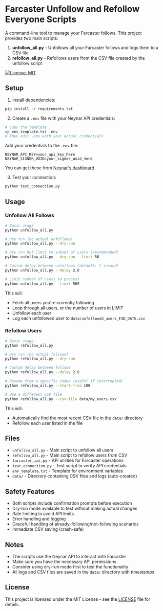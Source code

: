# Farcaster Unfollow and Refollow Everyone Scripts

A command-line tool to manage your Farcaster follows. This project provides two main scripts:

1. **unfollow_all.py** - Unfollows all your Farcaster follows and logs them to a CSV file
2. **refollow_all.py** - Refollows users from the CSV file created by the unfollow script

[![License: MIT](https://img.shields.io/badge/License-MIT-yellow.svg)](https://opensource.org/licenses/MIT)

## Setup

1. Install dependencies:

```bash
pip install -r requirements.txt
```

2. Create a `.env` file with your Neynar API credentials:

```bash
# Copy the template
cp env_template.txt .env
# Then edit .env with your actual credentials
```

Add your credentials to the `.env` file:

```
NEYNAR_API_KEY=your_api_key_here
NEYNAR_SIGNER_UUID=your_signer_uuid_here
```

You can get these from [Neynar's dashboard](https://neynar.com/).

3. Test your connection:

```bash
python test_connection.py
```

## Usage

### Unfollow All Follows

```bash
# Basic usage
python unfollow_all.py

# Dry run (no actual unfollows)
python unfollow_all.py --dry-run

# Dry run but limit to subset of users (recommended)
python unfollow_all.py --dry-run --limit 50

# Custom delay between unfollows (default: 1 second)
python unfollow_all.py --delay 2.0

# Limit number of users to process
python unfollow_all.py --limit 500
```

This will:

- Fetch all users you're currently following
- Loop through all users, or the number of users in LIMIT
- Unfollow each user
- Log each unfollowed user to `data/unfollowed_users_FID_DATE.csv`

### Refollow Users

```bash
# Basic usage
python refollow_all.py

# Dry run (no actual follows)
python refollow_all.py --dry-run

# Custom delay between follows
python refollow_all.py --delay 2.0

# Resume from a specific index (useful if interrupted)
python refollow_all.py --start-from 100

# Use a different CSV file
python refollow_all.py --csv-file data/my_users.csv
```

This will:

- Automatically find the most recent CSV file in the `data/` directory
- Refollow each user listed in the file

## Files

- `unfollow_all.py` - Main script to unfollow all users
- `refollow_all.py` - Main script to refollow users from CSV
- `farcaster_api.py` - API utilities for Farcaster operations
- `test_connection.py` - Test script to verify API credentials
- `env_template.txt` - Template for environment variables
- `data/` - Directory containing CSV files and logs (auto-created)

## Safety Features

- Both scripts include confirmation prompts before execution
- Dry-run mode available to test without making actual changes
- Rate limiting to avoid API limits
- Error handling and logging
- Graceful handling of already-following/not-following scenarios
- Immediate CSV saving (crash-safe)

## Notes

- The scripts use the Neynar API to interact with Farcaster
- Make sure you have the necessary API permissions
- Consider using dry-run mode first to test the functionality
- All logs and CSV files are saved in the `data/` directory with timestamps

## License

This project is licensed under the MIT License - see the [LICENSE](LICENSE) file for details.

